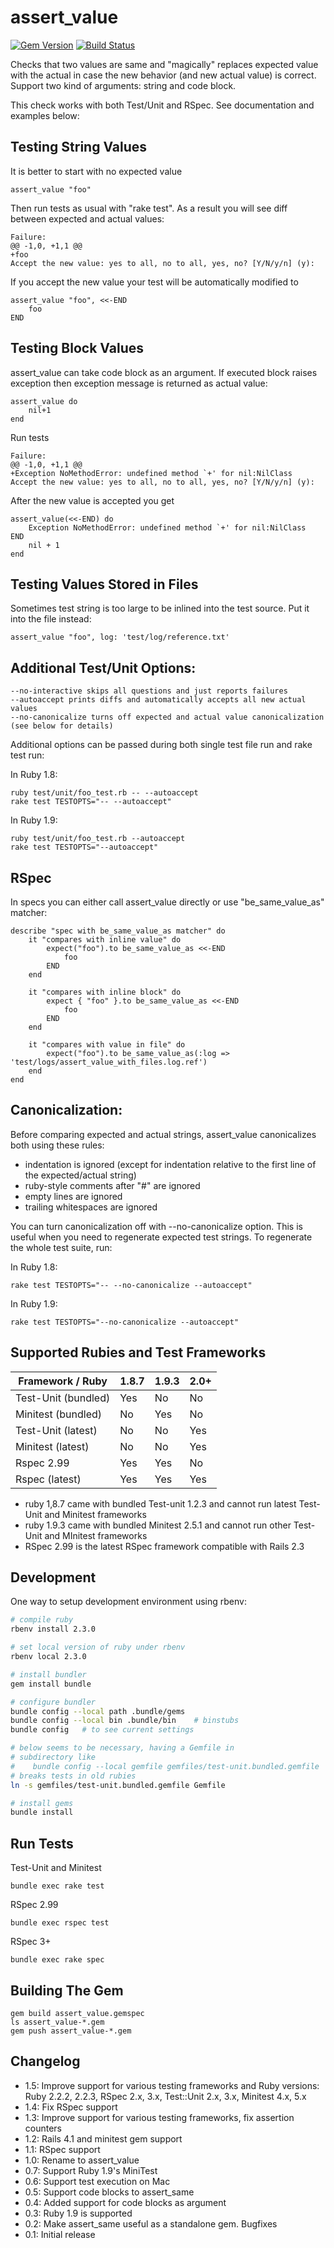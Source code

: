 # assert_value

[![Gem Version](https://badge.fury.io/rb/assert_value.svg)](https://badge.fury.io/rb/assert_value)
[![Build Status](https://travis-ci.org/acunote/assert_value.svg?branch=master)](https://travis-ci.org/acunote/assert_value)

Checks that two values are same and "magically" replaces expected value
with the actual in case the new behavior (and new actual value) is correct.
Support two kind of arguments: string and code block.

This check works with both Test/Unit and RSpec. See documentation and examples below:

## Testing String Values

It is better to start with no expected value

    assert_value "foo"

Then run tests as usual with "rake test". As a result you will see
diff between expected and actual values:

    Failure:
    @@ -1,0, +1,1 @@
    +foo
    Accept the new value: yes to all, no to all, yes, no? [Y/N/y/n] (y):

If you accept the new value your test will be automatically modified to

    assert_value "foo", <<-END
        foo
    END

## Testing Block Values

assert_value can take code block as an argument. If executed block raises exception then
exception message is returned as actual value:

    assert_value do
        nil+1
    end

Run tests

    Failure:
    @@ -1,0, +1,1 @@
    +Exception NoMethodError: undefined method `+' for nil:NilClass
    Accept the new value: yes to all, no to all, yes, no? [Y/N/y/n] (y): 

After the new value is accepted you get

    assert_value(<<-END) do
        Exception NoMethodError: undefined method `+' for nil:NilClass
    END
        nil + 1
    end

## Testing Values Stored in Files

Sometimes test string is too large to be inlined into the test source. Put it into the file instead:

    assert_value "foo", log: 'test/log/reference.txt'

## Additional Test/Unit Options:

    --no-interactive skips all questions and just reports failures
    --autoaccept prints diffs and automatically accepts all new actual values
    --no-canonicalize turns off expected and actual value canonicalization (see below for details)

Additional options can be passed during both single test file run and rake test run:

In Ruby 1.8:

    ruby test/unit/foo_test.rb -- --autoaccept
    rake test TESTOPTS="-- --autoaccept"

In Ruby 1.9:

    ruby test/unit/foo_test.rb --autoaccept
    rake test TESTOPTS="--autoaccept"

## RSpec

In specs you can either call assert_value directly or use "be_same_value_as" matcher:

    describe "spec with be_same_value_as matcher" do
        it "compares with inline value" do
            expect("foo").to be_same_value_as <<-END
                foo
            END
        end

        it "compares with inline block" do
            expect { "foo" }.to be_same_value_as <<-END
                foo
            END
        end

        it "compares with value in file" do
            expect("foo").to be_same_value_as(:log => 'test/logs/assert_value_with_files.log.ref')
        end
    end


## Canonicalization:

Before comparing expected and actual strings, assert_value canonicalizes both using these rules:

- indentation is ignored (except for indentation  relative to the first line of the expected/actual string)
- ruby-style comments after "#" are ignored
- empty lines are ignored
- trailing whitespaces are ignored

You can turn canonicalization off with --no-canonicalize option. This is useful
when you need to regenerate expected test strings.
To regenerate the whole test suite, run:

In Ruby 1.8:

    rake test TESTOPTS="-- --no-canonicalize --autoaccept"

In Ruby 1.9:

    rake test TESTOPTS="--no-canonicalize --autoaccept"


## Supported Rubies and Test Frameworks

| Framework / Ruby    | 1.8.7 | 1.9.3 | 2.0+ |
|---------------------|-------|-------|------|
| Test-Unit (bundled) | Yes   | No    | No   |
| Minitest (bundled)  | No    | Yes   | No   |
| Test-Unit (latest)  | No    | No    | Yes  |
| Minitest (latest)   | No    | No    | Yes  |
| Rspec 2.99          | Yes   | Yes   | No   |
| Rspec (latest)      | Yes   | Yes   | Yes  |

- ruby 1,8.7 came with bundled Test-unit 1.2.3 and cannot run latest Test-Unit
  and Minitest frameworks
- ruby 1.9.3 came with bundled Minitest 2.5.1 and cannot run other Test-Unit
  and MInitest frameworks
- RSpec 2.99 is the latest RSpec framework compatible with Rails 2.3

## Development


One way to setup development environment using rbenv:

```bash
# compile ruby
rbenv install 2.3.0

# set local version of ruby under rbenv
rbenv local 2.3.0

# install bundler
gem install bundle

# configure bundler
bundle config --local path .bundle/gems
bundle config --local bin .bundle/bin    # binstubs
bundle config   # to see current settings

# below seems to be necessary, having a Gemfile in
# subdirectory like
#    bundle config --local gemfile gemfiles/test-unit.bundled.gemfile
# breaks tests in old rubies
ln -s gemfiles/test-unit.bundled.gemfile Gemfile

# install gems
bundle install
```
## Run Tests

Test-Unit and Minitest
```
bundle exec rake test
```
RSpec 2.99
```
bundle exec rspec test
```

RSpec 3+
```
bundle exec rake spec
```

## Building The Gem
```
gem build assert_value.gemspec
ls assert_value-*.gem
gem push assert_value-*.gem
```

## Changelog

- 1.5: Improve support for various testing frameworks and Ruby versions:
       Ruby 2.2.2, 2.2.3, RSpec 2.x, 3.x, Test::Unit 2.x, 3.x, Minitest 4.x, 5.x
- 1.4: Fix RSpec support
- 1.3: Improve support for various testing frameworks, fix assertion counters
- 1.2: Rails 4.1 and minitest gem support
- 1.1: RSpec support
- 1.0: Rename to assert_value
- 0.7: Support Ruby 1.9's MiniTest
- 0.6: Support test execution on Mac
- 0.5: Support code blocks to assert_same
- 0.4: Added support for code blocks as argument
- 0.3: Ruby 1.9 is supported
- 0.2: Make assert_same useful as a standalone gem. Bugfixes
- 0.1: Initial release
